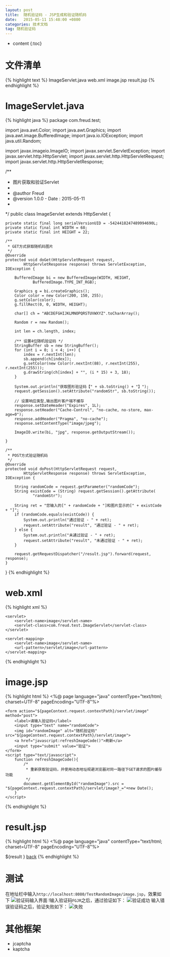 ```yaml
---
layout: post
title:  随机验证码 - JSP生成和验证随机码
date:   2015-05-11 15:48:00 +0800
categories: 技术文档
tag: 随机验证码
---
```


* content
{:toc}


文件清单
================================

{% highlight text %}
ImageServlet.java
web.xml
image.jsp
result.jsp
{% endhighlight %}

ImageServlet.java
================================

{% highlight java %}
package com.freud.test;

import java.awt.Color;
import java.awt.Graphics;
import java.awt.image.BufferedImage;
import java.io.IOException;
import java.util.Random;

import javax.imageio.ImageIO;
import javax.servlet.ServletException;
import javax.servlet.http.HttpServlet;
import javax.servlet.http.HttpServletRequest;
import javax.servlet.http.HttpServletResponse;

/**
 * 图片获取和验证Servlet
 * 
 * @author Freud
 * @version 1.0.0 - Date : 2015-05-11
 *
 */
public class ImageServlet extends HttpServlet {

	private static final long serialVersionUID = -5424418247489994690L;
	private static final int WIDTH = 68;
	private static final int HEIGHT = 22;

	/**
	 * GET方式获取随机码图片
	 */
	@Override
	protected void doGet(HttpServletRequest request,
			HttpServletResponse response) throws ServletException, IOException {

		BufferedImage bi = new BufferedImage(WIDTH, HEIGHT,
				BufferedImage.TYPE_INT_RGB);

		Graphics g = bi.createGraphics();
		Color color = new Color(200, 150, 255);
		g.setColor(color);
		g.fillRect(0, 0, WIDTH, HEIGHT);

		char[] ch = "ABCDEFGHIJKLMNOPQRSTUVWXYZ".toCharArray();

		Random r = new Random();

		int len = ch.length, index;

		/** 设置4位随机验证码 */
		StringBuffer sb = new StringBuffer();
		for (int i = 0; i < 4; i++) {
			index = r.nextInt(len);
			sb.append(ch[index]);
			g.setColor(new Color(r.nextInt(88), r.nextInt(255), r.nextInt(255)));
			g.drawString(ch[index] + "", (i * 15) + 3, 18);
		}

		System.out.println("获取图形验证码【" + sb.toString() + "】");
		request.getSession().setAttribute("randomStr", sb.toString());

		// 设置响应类型,输出图片客户端不缓存
		response.setDateHeader("Expires", 1L);
		response.setHeader("Cache-Control", "no-cache, no-store, max-age=0");
		response.addHeader("Pragma", "no-cache");
		response.setContentType("image/jpeg");

		ImageIO.write(bi, "jpg", response.getOutputStream());

	}

	/**
	 * POST方式验证随机码
	 */
	@Override
	protected void doPost(HttpServletRequest request,
			HttpServletResponse response) throws ServletException, IOException {

		String randomCode = request.getParameter("randomCode");
		String existCode = (String) request.getSession().getAttribute(
				"randomStr");

		String ret = "您输入的[" + randomCode + "]和图片显示的[" + existCode + "]";
		if (randomCode.equals(existCode)) {
			System.out.println("通过验证 - " + ret);
			request.setAttribute("result", "通过验证 - " + ret);
		} else {
			System.out.println("未通过验证 - " + ret);
			request.setAttribute("result", "未通过验证 - " + ret);
		}

		request.getRequestDispatcher("/result.jsp").forward(request, response);
	}
}
{% endhighlight %}

web.xml
================================

{% highlight xml %}
<?xml version="1.0" encoding="UTF-8"?>
<web-app xmlns:xsi="http://www.w3.org/2001/XMLSchema-instance"
	xmlns="http://java.sun.com/xml/ns/javaee"
	xsi:schemaLocation="http://java.sun.com/xml/ns/javaee http://java.sun.com/xml/ns/javaee/web-app_2_5.xsd"
	version="2.5">

	<servlet>
		<servlet-name>image</servlet-name>
		<servlet-class>com.freud.test.ImageServlet</servlet-class>
	</servlet>

	<servlet-mapping>
		<servlet-name>image</servlet-name>
		<url-pattern>/servlet/image</url-pattern>
	</servlet-mapping>

</web-app>
{% endhighlight %}

image.jsp
================================

{% highlight html %}
<%@ page language="java" contentType="text/html; charset=UTF-8"
    pageEncoding="UTF-8"%>
<!DOCTYPE html PUBLIC "-//W3C//DTD HTML 4.01 Transitional//EN" "http://www.w3.org/TR/html4/loose.dtd">
<html>
	<head>
		<meta http-equiv="Content-Type" content="text/html; charset=UTF-8">
		<title>随机验证码测试</title>
	</head>
<body>

	<form action="${pageContext.request.contextPath}/servlet/image" method="post">
		<label>请输入验证码</label>
		<input type="text" name="randomCode">
		<img id="randomImage" alt="随机验证码" src="${pageContext.request.contextPath}/servlet/image">
		<a href="javascript:refreshImageCode()">刷新</a>
		<input type="submit" value="验证">
	</form>
	<script type="text/javascript">
		function refreshImageCode(){
			/*
			 * 重新获取验证码，并使用动态地址规避浏览器对同一路径下GET请求的图片缓存功能
			 */
			document.getElementById("randomImage").src = "${pageContext.request.contextPath}/servlet/image?_="+new Date();
		}
	</script>
</body>
</html>
{% endhighlight %}

result.jsp
================================

{% highlight html %}
<%@ page language="java" contentType="text/html; charset=UTF-8"
	pageEncoding="UTF-8"%>
<!DOCTYPE html PUBLIC "-//W3C//DTD HTML 4.01 Transitional//EN" "http://www.w3.org/TR/html4/loose.dtd">
<html>
	<head>
		<meta http-equiv="Content-Type" content="text/html; charset=UTF-8">
		<title>验证结果</title>
	</head>
	<body>
		<label>${result }</label>
		<a href="${pageContext.request.contextPath}/image.jsp">back</a>
	</body>
</html>
{% endhighlight %}

测试
================================

在地址栏中输入`http://localhost:8080/TestRandomImage/image.jsp`，效果如下
![验证码输入界面](/images/blog/randomCode/jsp_image_code_index.png)
!输入验证码`FGJR`之后，通过验证如下：
![验证成功](/images/blog/randomCode/jsp_image_code_validate_pass.png)
输入错误验证码之后，验证失败如下：
![失败](/images/blog/randomCode/jsp_image_code_validate_fail.png)

其他框架
================================

* jcaptcha
* kaptcha

<br />
<br />